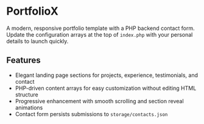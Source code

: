 # PortfolioX

A modern, responsive portfolio template with a PHP backend contact form. Update the configuration arrays at the top of `index.php` with your personal details to launch quickly.

## Features

- Elegant landing page sections for projects, experience, testimonials, and contact
- PHP-driven content arrays for easy customization without editing HTML structure
- Progressive enhancement with smooth scrolling and section reveal animations
- Contact form persists submissions to `storage/contacts.json`

